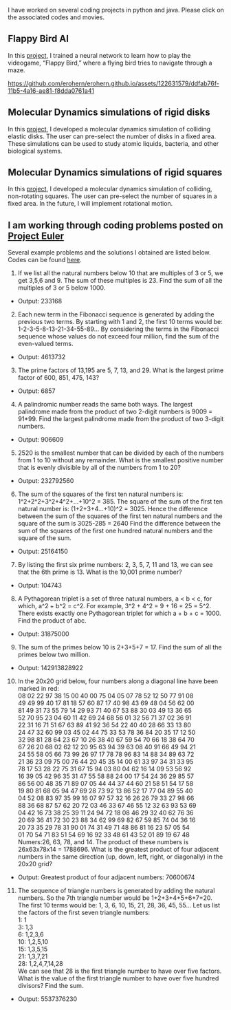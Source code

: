 I have worked on several coding projects in python and java. Please click on the associated codes and movies. 

## Flappy Bird AI

In this [project](https://github.com/erohern/FappyBirdAI.git), I trained a neural network to learn how to play the videogame, “Flappy Bird,” where a flying bird tries to navigate through a maze.



https://github.com/erohern/erohern.github.io/assets/122631579/ddfab76f-11b5-4a16-ae81-f8dda0761a41



## Molecular Dynamics simulations of rigid disks

In this [project](https://github.com/erohern/SquareMD.git), I developed a molecular dynamics simulation of colliding elastic disks. The user can pre-select the number of disks in a fixed area.  These simulations can be used to study atomic liquids, bacteria, and other biological systems. 

## Molecular Dynamics simulations of rigid squares

In this [project](https://github.com/erohern/SquareMD.git), I developed a molecular dynamics simulation of colliding, non-rotating squares. The user can pre-select the number of squares in a fixed area. In the future, I will implement rotational motion.

## I am working through coding problems posted on [Project Euler](https://projecteuler.net/)

Several example problems and the solutions I obtained are listed below. Codes can be found [here](https://github.com/erohern/ProjectEuler.git).

1.	If we list all the natural numbers below 10 that are multiples of 3 or 5, we get 3,5,6 and 9. The sum of these multiples is 23. Find the sum of all the multiples of 3 or 5 below 1000.

 - Output: 233168

2.	Each new term in the Fibonacci sequence is generated by adding the previous two terms. By starting with 1 and 2, the first 10 terms would be: 1-2-3-5-8-13-21-34-55-89... By considering the terms in the Fibonacci sequence whose values do not exceed four million, find the sum of the even-valued terms.

 - Output: 4613732

3.	The prime factors of 13,195 are 5, 7, 13, and 29. What is the largest prime factor of 600, 851, 475, 143?

 - Output: 6857

4.	A palindromic number reads the same both ways. The largest palindrome made from the product of two 2-digit numbers is 9009 = 91*99. Find the largest palindrome made from the product of two 3-digit numbers.

 - Output: 906609

5.	2520 is the smallest number that can be divided by each of the numbers from 1 to 10 without any remainder. What is the smallest positive number that is evenly divisible by all of the numbers from 1 to 20?

 - Output: 232792560

6.	The sum of the squares of the first ten natural numbers is: 1^2+2^2+3^2+4^2+...+10^2 = 385. The square of the sum of the first ten natural number is: (1+2+3+4...+10)^2 = 3025. Hence the difference between the sum of the squares of the first ten natural numbers and the square of the sum is 3025-285 = 2640 Find the difference between the sum of the squares of the first one hundred natural numbers and the square of the sum.

 - Output: 25164150

7.	By listing the first six prime numbers: 2, 3, 5, 7, 11 and 13, we can see that the 6th prime is 13. What is the 10,001 prime number?

 - Output: 104743

8.	A Pythagorean triplet is a set of three natural numbers, a < b < c, for which, a^2 + b^2 = c^2. For example, 3^2 + 4^2 = 9 + 16 = 25 = 5^2. There exists exactly one Pythagorean triplet for which a + b + c = 1000. Find the product of abc.

 - Output: 31875000

9.	The sum of the primes below 10 is 2+3+5+7 = 17. Find the sum of all the primes below two million.

 - Output: 142913828922

10.	In the 20x20 grid below, four numbers along a diagonal line have been marked in red: <br />
08 02 22 97 38 15 00 40 00 75 04 05 07 78 52 12 50 77 91 08 <br />
49 49 99 40 17 81 18 57 60 87 17 40 98 43 69 48 04 56 62 00 <br />
81 49 31 73 55 79 14 29 93 71 40 67 53 88 30 03 49 13 36 65 <br />
52 70 95 23 04 60 11 42 69 24 68 56 01 32 56 71 37 02 36 91 <br />
22 31 16 71 51 67 63 89 41 92 36 54 22 40 40 28 66 33 13 80 <br />
24 47 32 60 99 03 45 02 44 75 33 53 78 36 84 20 35 17 12 50 <br />
32 98 81 28 64 23 67 10 26 38 40 67 59 54 70 66 18 38 64 70 <br />
67 26 20 68 02 62 12 20 95 63 94 39 63 08 40 91 66 49 94 21 <br />
24 55 58 05 66 73 99 26 97 17 78 78 96 83 14 88 34 89 63 72 <br />
21 36 23 09 75 00 76 44 20 45 35 14 00 61 33 97 34 31 33 95 <br />
78 17 53 28 22 75 31 67 15 94 03 80 04 62 16 14 09 53 56 92 <br />
16 39 05 42 96 35 31 47 55 58 88 24 00 17 54 24 36 29 85 57 <br />
86 56 00 48 35 71 89 07 05 44 44 37 44 60 21 58 51 54 17 58 <br />
19 80 81 68 05 94 47 69 28 73 92 13 86 52 17 77 04 89 55 40 <br />
04 52 08 83 97 35 99 16 07 97 57 32 16 26 26 79 33 27 98 66 <br />
88 36 68 87 57 62 20 72 03 46 33 67 46 55 12 32 63 93 53 69 <br />
04 42 16 73 38 25 39 11 24 94 72 18 08 46 29 32 40 62 76 36 <br />
20 69 36 41 72 30 23 88 34 62 99 69 82 67 59 85 74 04 36 16 <br />
20 73 35 29 78 31 90 01 74 31 49 71 48 86 81 16 23 57 05 54 <br />
01 70 54 71 83 51 54 69 16 92 33 48 61 43 52 01 89 19 67 48 <br />
Numers:26, 63, 78, and 14. The product of these numbers is 26x63x78x14 = 1788696. What is the greatest product of four adjacent numbers in the same direction (up, down, left, right, or diagonally) in the 20x20 grid?

 - Output: Greatest product of four adjacent numbers: 70600674

11. The sequence of triangle numbers is generated by adding the natural numbers. So the 7th triangle number would be 1+2+3+4+5+6+7=20. The first 10 terms would be: 1, 3, 6, 10, 15, 21, 28, 36, 45, 55... Let us list the factors of the first seven triangle numbers:  <br />
        1: 1 <br />
        3: 1,3 <br />
        6: 1,2,3,6 <br />
     	 10: 1,2,5,10 <br />
     	 15: 1,3,5,15 <br />
     	 21: 1,3,7,21 <br />
     	 28: 1,2,4,7,14,28 <br />
We can see that 28 is the first triangle number to have over five factors.  What is the value of the first triangle number to have over five hundred divisors? Find the sum.

 - Output: 5537376230
